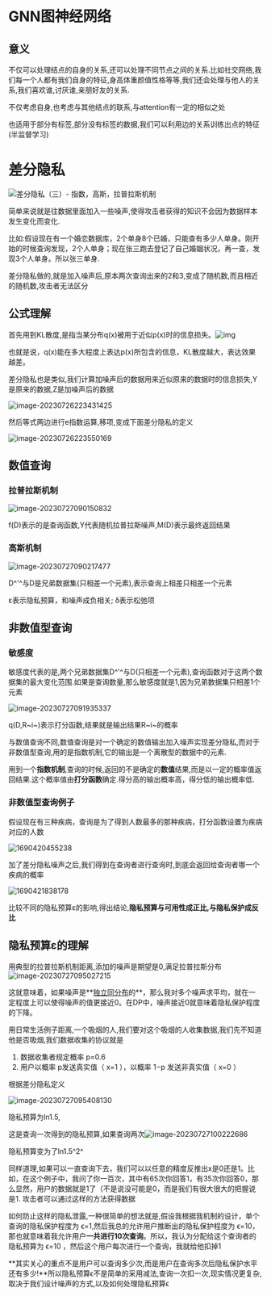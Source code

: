 # GNN图神经网络

## 意义

不仅可以处理结点的自身的关系,还可以处理不同节点之间的关系.比如社交网络,我们每一个人都有我们自身的特征,身高体重颜值性格等等,我们还会处理与他人的关系,我们喜欢谁,讨厌谁,亲朋好友的关系.

不仅考虑自身,也考虑与其他结点的联系,与attention有一定的相似之处

也适用于部分有标签,部分没有标签的数据,我们可以利用边的关系训练出点的特征(半监督学习)

 # 差分隐私

![差分隐私（三）- 指数，高斯，拉普拉斯机制](https://spasmodic.oss-cn-hangzhou.aliyuncs.com/v2-d897dee39370f807dede0f08eb93f4bc_720w.jpg)

简单来说就是往数据里面加入一些噪声,使得攻击者获得的知识不会因为数据样本发生变化而变化.

比如:假设现在有一个婚恋数据库，2个单身8个已婚，只能查有多少人单身。刚开始的时候查询发现，2个人单身；现在张三跑去登记了自己婚姻状况，再一查，发现3个人单身。所以张三单身.

差分隐私做的,就是加入噪声后,原本两次查询出来的2和3,变成了随机数,而且相近的随机数,攻击者无法区分

## 公式理解

首先用到KL散度,是指当某分布q(x)被用于近似p(x)时的信息损失。![img](https://pic1.zhimg.com/v2-a44f38aca57b4583f630221bfcdba1b4_b.webp?consumer=ZHI_MENG)

也就是说，q(x)能在多大程度上表达p(x)所包含的信息，KL散度越大，表达效果越差。

差分隐私也是类似,我们计算加噪声后的数据用来近似原来的数据时的信息损失,Y是原来的数据,Z是加噪声后的数据

![image-20230726223431425](https://spasmodic.oss-cn-hangzhou.aliyuncs.com/image-20230726223431425.png)

然后等式两边进行e指数运算,移项,变成下面差分隐私的定义

![image-20230726223550169](https://spasmodic.oss-cn-hangzhou.aliyuncs.com/image-20230726223550169.png)

## 数值查询

### 拉普拉斯机制

![image-20230727090150832](https://spasmodic.oss-cn-hangzhou.aliyuncs.com/image-20230727090150832.png)

f(D)表示的是查询函数,Y代表随机拉普拉斯噪声,M(D)表示最终返回结果

### 高斯机制

![image-20230727090217477](https://spasmodic.oss-cn-hangzhou.aliyuncs.com/image-20230727090217477.png)

D^'^与D是兄弟数据集(只相差一个元素),表示查询上相差只相差一个元素

ε表示隐私预算，和噪声成负相关;     δ表示松弛项

## 非数值型查询

### 敏感度

敏感度代表的是,两个兄弟数据集D^'^与D(只相差一个元素),查询函数对于这两个数据集的最大变化范围.如果是查询数量,那么敏感度就是1,因为兄弟数据集只相差1个元素

![image-20230727091935337](https://spasmodic.oss-cn-hangzhou.aliyuncs.com/image-20230727091935337.png)

q(D,R~i~)表示打分函数,结果就是输出结果R~i~的概率

与数值查询不同,数值查询是对一个确定的数值输出加入噪声实现差分隐私,而对于非数值型查询,用的是指数机制,它的输出是一个离散型的数据中的元素.

用到一个**指数机制**,查询的时候,返回的不是确定的**数值**结果,而是以一定的概率值返回结果.这个概率值由**打分函数**确定.得分高的输出概率高，得分低的输出概率低.

### 非数值型查询例子

假设现在有三种疾病，查询是为了得到人数最多的那种疾病，打分函数设置为疾病对应的人数

![1690420455238](https://spasmodic.oss-cn-hangzhou.aliyuncs.com/1690420455238.jpg)

加了差分隐私噪声之后,我们得到在查询者进行查询时,到底会返回给查询者哪一个疾病的概率

![1690421838178](https://spasmodic.oss-cn-hangzhou.aliyuncs.com/1690421838178.jpg)

比较不同的隐私预算ε的影响,得出结论,**隐私预算与可用性成正比,与隐私保护成反比**

## 隐私预算ε的理解

用典型的拉普拉斯机制距离,添加的噪声是期望是0,满足拉普拉斯分布![image-20230727095027215](https://spasmodic.oss-cn-hangzhou.aliyuncs.com/image-20230727095027215.png)

这就意味着，如果噪声是**[独立同分布](https://www.zhihu.com/search?q=独立同分布&search_source=Entity&hybrid_search_source=Entity&hybrid_search_extra={"sourceType"%3A"answer"%2C"sourceId"%3A1348363105})的**，那么我对多个噪声求平均，就在一定程度上可以使得噪声的值更接近0。在DP中，噪声接近0就意味着隐私保护程度的下降。

用日常生活例子距离,一个吸烟的人,我们要对这个吸烟的人收集数据,我们先不知道他是否吸烟,我们数据收集的协议就是

1. 数据收集者规定概率 p=0.6
2. 用户以概率 p发送真实值（ x=1 ），以概率 1−p 发送非真实值（ x=0 ）

根据差分隐私定义

![image-20230727095408130](https://spasmodic.oss-cn-hangzhou.aliyuncs.com/image-20230727095408130.png)

隐私预算为ln1.5,

这是查询一次得到的隐私预算,如果查询两次![image-20230727100222686](https://spasmodic.oss-cn-hangzhou.aliyuncs.com/image-20230727100222686.png)

隐私预算变为了ln1.5^2^

同样道理,如果可以一直查询下去，我们可以以任意的精度反推出x是0还是1。比如，在这个例子中，我问了你一百次，其中有65次你回答1，有35次你回答0，那么显然，用户的数据就是1了（不是说没可能是0，而是我们有很大很大的把握说是1.     攻击者可以通过这样的方法获得数据

如何防止这样的隐私泄露,一种很简单的想法就是,假设我根据我机制的设计，单个查询的隐私保护程度为 ϵ=1,然后我总的允许用户推断出的隐私保护程度为 ϵ=10，那也就意味着我允许用户**一共进行10次查询**。所以，我认为分配给这个查询者的隐私预算为 ϵ=10 ，然后这个用户每次进行一个查询，我就给他扣掉1

**其实关心的重点不是用户可以查询多少次,而是用户在查询多次后隐私保护水平还有多少!**所以隐私预算ϵ不是简单的采用减法,查询一次扣一次,现实情况更复杂,取决于我们设计噪声的方式,以及如何处理隐私预算ϵ